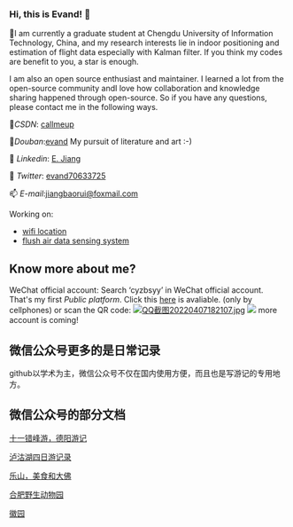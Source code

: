 ### Hi, this is Evand! 👋

🔭I am currently a graduate student at Chengdu University of Information Technology, China, and my research interests lie in indoor positioning and estimation of flight data especially with Kalman filter. If you think my codes are benefit to you, a star is enough.

I am also an open source enthusiast and maintainer. I learned a lot from the open-source community andI love how collaboration and knowledge sharing happened through open-source. So if you have any questions, please contact me in the following ways.

👯*CSDN*: <a href="https://blog.csdn.net/callmeup" target="_blank">callmeup</a> 

📖*Douban*:<a href="https://www.douban.com/people/170811349">evand</a> My pursuit of literature and art :-)

🌱 *Linkedin*: <a href="https://www.linkedin.com/in/%E4%BF%9D%E7%9D%BF-%E8%92%8B-966abb223" target="_blank">E. Jiang</a> 
 
💬 *Twitter*: <a href="https://twitter.com/evand70633725" target="_blank">evand70633725</a> 

📫 *E-mail*:jiangbaorui@foxmail.com

Working on:

- [wifi location](https://github.com/evandworld/wifi-location/)
- [flush air data sensing system](https://github.com/evandworld/FADSpublic)


## Know more about me?

WeChat official account: Search ‘cyzbsyy’ in WeChat official account. That's my first *Public platform*.
Click this <a href="http://mp.weixin.qq.com/mp/getmasssendmsg?__biz=MzI3NDYyNDY4OQ==#wechat_webview_type=1&wechat_redirectp" target="_blank">here</a>  is avaliable. (only by cellphones) or scan the QR code:
<a href="https://sm.ms/image/BMy7Gp4eqwaHdjn" target="_blank"><img src="https://s2.loli.net/2022/04/07/BMy7Gp4eqwaHdjn.jpg" alt="QQ截图20220407182107.jpg"></a>
  <img  src="(https://s2.loli.net/2022/04/07/BMy7Gp4eqwaHdjn.jpg)">
more account is coming!



## 微信公众号更多的是日常记录
github以学术为主，微信公众号不仅在国内使用方便，而且也是写游记的专用地方。

## 微信公众号的部分文档

[十一错峰游，德阳游记](https://mp.weixin.qq.com/s/bMFoQEmo8YSF57VJieDcig)

[泸沽湖四日游记录](https://mp.weixin.qq.com/s/XOpd05QqJHVRZnUhP54hpg)

[乐山，美食和大佛](https://mp.weixin.qq.com/s/TU0AjLjMpsoi9m8SuznmEw)

[合肥野生动物园](https://mp.weixin.qq.com/s/IVpivtVqEzcaUPCExj6M-A)

[徽园](https://mp.weixin.qq.com/s/mONCOIqgM-7wcVZGdKpiPw)


<!--
**evandworld/evandworld** is a ✨ _special_ ✨ repository because its `README.md` (this file) appears on your GitHub profile.

Here are some ideas to get you started:

- 🔭 I’m currently working on ...
- 🌱 I’m currently learning ...
- 👯 I’m looking to collaborate on ...
- 🤔 I’m looking for help with ...
- 💬 Ask me about ...
- 📫 How to reach me: ...
- 😄 Pronouns: ...
- ⚡ Fun fact: ...
-->
